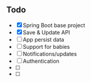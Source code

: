 ## Todo

- [x] Spring Boot base project
- [x] Save & Update API
- [ ] App persist data
- [ ] Support for babies
- [ ] Notifications/updates
- [ ] Authentication
- [ ] 
- [ ]


